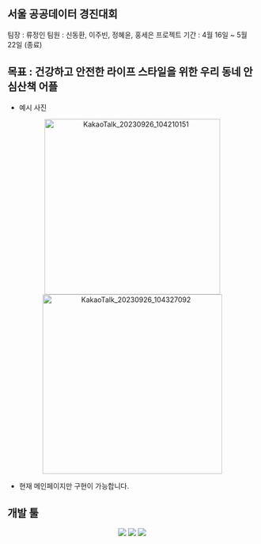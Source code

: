 ## 서울 공공데이터 경진대회 ##
팀장 : 류정인
팀원 : 신동환, 이주빈, 정혜윤, 홍세은
프로젝트 기간 : 4월 16일 ~ 5월 22일 (종료)

목표 : 건강하고 안전한 라이프 스타일을 위한 우리 동네 안심산책 어플
-----------------------------------------------------------------------------
- 예시 사진
<div align=center>
<img width="355" alt="KakaoTalk_20230926_104210151" src="https://github.com/Birdtr222/SeoulPJ/assets/97228414/4d7cb1c9-8ee8-432e-8d0d-f59c819774bc">
<img width="363" alt="KakaoTalk_20230926_104327092" src="https://github.com/Birdtr222/SeoulPJ/assets/97228414/a844e7f4-4320-470b-a726-64e9956581a2">
</div>

- 현재 메인페이지만 구현이 가능합니다.


개발 툴
----------------------------------------------------------------------------
<div align=center>
  <img src="https://img.shields.io/badge/react-61DAFB?style=for-the-badge&logo=react&logoColor=black">
  <img src="https://img.shields.io/badge/expo-000020?style=for-the-badge&logo=expo&logoColor=white">
  <img src="https://img.shields.io/badge/firebase-FFCA28?style=for-the-badge&logo=firebase&logoColor=black">
</div>

